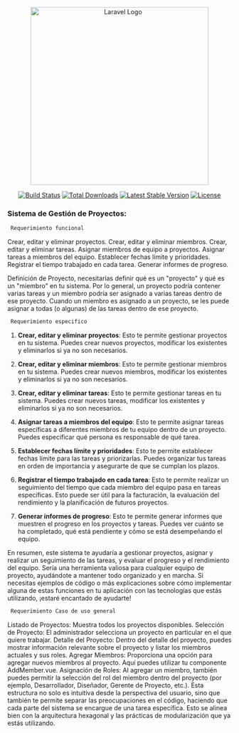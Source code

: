 <p align="center"><a href="https://laravel.com" target="_blank"><img src="https://raw.githubusercontent.com/laravel/art/master/logo-lockup/5%20SVG/2%20CMYK/1%20Full%20Color/laravel-logolockup-cmyk-red.svg" width="400" alt="Laravel Logo"></a></p>

<p align="center">
<a href="https://github.com/laravel/framework/actions"><img src="https://github.com/laravel/framework/workflows/tests/badge.svg" alt="Build Status"></a>
<a href="https://packagist.org/packages/laravel/framework"><img src="https://img.shields.io/packagist/dt/laravel/framework" alt="Total Downloads"></a>
<a href="https://packagist.org/packages/laravel/framework"><img src="https://img.shields.io/packagist/v/laravel/framework" alt="Latest Stable Version"></a>
<a href="https://packagist.org/packages/laravel/framework"><img src="https://img.shields.io/packagist/l/laravel/framework" alt="License"></a>
</p>

### Sistema de Gestión de Proyectos:
```bash
 Requerimiento funcional
```
Crear, editar y eliminar proyectos.
Crear, editar y eliminar miembros.
Crear, editar y eliminar tareas.
Asignar miembros de equipo a proyectos.
Asignar tareas a miembros del equipo.
Establecer fechas límite y prioridades.
Registrar el tiempo trabajado en cada tarea.
Generar informes de progreso.

Definición de Proyecto, necesitarías definir qué es un "proyecto" y qué es un "miembro" en tu sistema. Por lo general, un proyecto podría contener varias tareas y un miembro podría ser asignado a varias tareas dentro de ese proyecto. Cuando un miembro es asignado a un proyecto, se les puede asignar a todas (o algunas) de las tareas dentro de ese proyecto.

```bash
 Requerimiento especifico
```

1. **Crear, editar y eliminar proyectos**: Esto te permite gestionar proyectos en tu sistema. Puedes crear nuevos proyectos, modificar los existentes y eliminarlos si ya no son necesarios.

2. **Crear, editar y eliminar miembros**: Esto te permite gestionar miembros en tu sistema. Puedes crear nuevos miembros, modificar los existentes y eliminarlos si ya no son necesarios.

3. **Crear, editar y eliminar tareas**: Esto te permite gestionar tareas en tu sistema. Puedes crear nuevos tareas, modificar los existentes y eliminarlos si ya no son necesarios.

4. **Asignar tareas a miembros del equipo**: Esto te permite asignar tareas específicas a diferentes miembros de tu equipo dentro de un proyecto. Puedes especificar qué persona es responsable de qué tarea.

5. **Establecer fechas límite y prioridades**: Esto te permite establecer fechas límite para las tareas y priorizarlas. Puedes organizar tus tareas en orden de importancia y asegurarte de que se cumplan los plazos.

6. **Registrar el tiempo trabajado en cada tarea**: Esto te permite realizar un seguimiento del tiempo que cada miembro del equipo pasa en tareas específicas. Esto puede ser útil para la facturación, la evaluación del rendimiento y la planificación de futuros proyectos.

7. **Generar informes de progreso**: Esto te permite generar informes que muestren el progreso en los proyectos y tareas. Puedes ver cuánto se ha completado, qué está pendiente y cómo se está desempeñando el equipo.

En resumen, este sistema te ayudaría a gestionar proyectos, asignar y realizar un seguimiento de las tareas, y evaluar el progreso y el rendimiento del equipo. Sería una herramienta valiosa para cualquier equipo de proyecto, ayudándote a mantener todo organizado y en marcha. Si necesitas ejemplos de código o más explicaciones sobre cómo implementar alguna de estas funciones en tu aplicación con las tecnologías que estás utilizando, ¡estaré encantado de ayudarte!

```bash
 Requerimiento Caso de uso general
```

Listado de Proyectos: Muestra todos los proyectos disponibles.
Selección de Proyecto: El administrador selecciona un proyecto en particular en el que quiere trabajar.
Detalle del Proyecto: Dentro del detalle del proyecto, puedes mostrar información relevante sobre el proyecto y listar los miembros actuales y sus roles.
Agregar Miembros: Proporciona una opción para agregar nuevos miembros al proyecto. Aquí puedes utilizar tu componente AddMember.vue.
Asignación de Roles: Al agregar un miembro, también puedes permitir la selección del rol del miembro dentro del proyecto (por ejemplo, Desarrollador, Diseñador, Gerente de Proyecto, etc.).
Esta estructura no solo es intuitiva desde la perspectiva del usuario, sino que también te permite separar las preocupaciones en el código, haciendo que cada parte del sistema se encargue de una tarea específica. Esto se alinea bien con la arquitectura hexagonal y las prácticas de modularización que ya estás utilizando.
